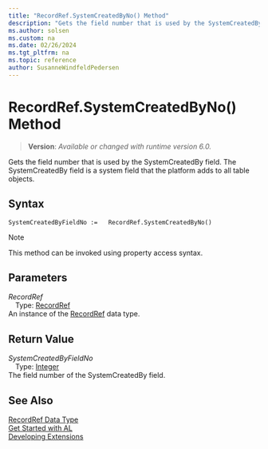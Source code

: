 ```yaml
---
title: "RecordRef.SystemCreatedByNo() Method"
description: "Gets the field number that is used by the SystemCreatedBy field."
ms.author: solsen
ms.custom: na
ms.date: 02/26/2024
ms.tgt_pltfrm: na
ms.topic: reference
author: SusanneWindfeldPedersen
---
```

[//]: # (START>DO_NOT_EDIT)
[//]: # (IMPORTANT:Do not edit any of the content between here and the END>DO_NOT_EDIT.)
[//]: # (Any modifications should be made in the .xml files in the ModernDev repo.)
# RecordRef.SystemCreatedByNo() Method
> **Version**: _Available or changed with runtime version 6.0._

Gets the field number that is used by the SystemCreatedBy field. The SystemCreatedBy field is a system field that the platform adds to all table objects.


## Syntax
```AL
SystemCreatedByFieldNo :=   RecordRef.SystemCreatedByNo()
```
> [!NOTE]
> This method can be invoked using property access syntax.
## Parameters
*RecordRef*  
&emsp;Type: [RecordRef](recordref-data-type.md)  
An instance of the [RecordRef](recordref-data-type.md) data type.  

## Return Value
*SystemCreatedByFieldNo*  
&emsp;Type: [Integer](../integer/integer-data-type.md)  
The field number of the SystemCreatedBy field.


[//]: # (IMPORTANT: END>DO_NOT_EDIT)
## See Also
[RecordRef Data Type](recordref-data-type.md)  
[Get Started with AL](../../devenv-get-started.md)  
[Developing Extensions](../../devenv-dev-overview.md)